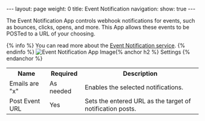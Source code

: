 --- layout: page weight: 0 title: Event Notification navigation: show:
true ---

The Event Notification App controls webhook notifications for events,
such as bounces, clicks, opens, and more. This App allows these events
to be POSTed to a URL of your choosing.

{% info %} You can read more about the [Event Notification
service]({{root_url}}/API_Reference/Webhooks/event.html). {% endinfo %}
![Event Notification App
Image]({{root_url}}/images/event_notification.png "Event Notification"){%
anchor h2 %} Settings {% endanchor %}

<table class="table table-bordered table-striped">
   <tbody>
      <tr>
         <th>Name</th>
         <th>Required</th>
         <th>Description</th>
      </tr>
      <tr>
         <td>Emails are "x"</td>
         <td>As needed</td>
         <td>Enables the selected notifications.</td>
      </tr>
      <tr>
         <td>Post Event URL</td>
         <td>Yes</td>
         <td>Sets the entered URL as the target of notification posts.</td>
      </tr>
   </tbody>
</table>


